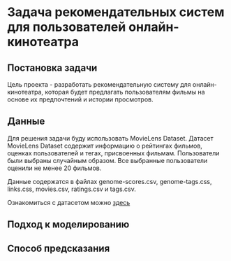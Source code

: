 # Задача рекомендательных систем для пользователей онлайн-кинотеатра
## Постановка задачи
Цель проекта - разработать рекомендательную систему для онлайн-кинотеатра, которая будет предлагать пользователям фильмы на основе их предпочтений и истории просмотров.
## Данные
Для решения задачи буду использовать MovieLens Dataset. Датасет MovieLens Dataset содержит информацию о рейтингах фильмов, оценках пользователей и тегах, присвоенных фильмам. Пользователи были выбраны случайным образом. Все выбранные пользователи оценили не менее 20 фильмов. 

Данные содержатся в файлах genome-scores.csv, genome-tags.css, links.css, movies.csv, ratings.csv и tags.csv.

Ознакомиться с датасетом можно [здесь](https://grouplens.org/datasets/movielens/)
## Подход к моделированию

## Способ предсказания

